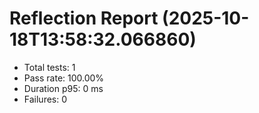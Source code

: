 # Reflection Report (2025-10-18T13:58:32.066860)

- Total tests: 1
- Pass rate: 100.00%
- Duration p95: 0 ms
- Failures: 0

